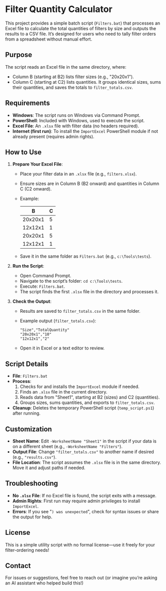 # Filter Quantity Calculator

This project provides a simple batch script (`Filters.bat`) that processes an Excel file to calculate the total quantities of filters by size and outputs the results to a CSV file. It’s designed for users who need to tally filter orders from a spreadsheet without manual effort.

## Purpose

The script reads an Excel file in the same directory, where:
- Column B (starting at B2) lists filter sizes (e.g., "20x20x1").
- Column C (starting at C2) lists quantities.
It groups identical sizes, sums their quantities, and saves the totals to `filter_totals.csv`.

## Requirements

- **Windows**: The script runs on Windows via Command Prompt.
- **PowerShell**: Included with Windows, used to execute the script.
- **Excel File**: An `.xlsx` file with filter data (no headers required).
- **Internet (first run)**: To install the `ImportExcel` PowerShell module if not already present (requires admin rights).

## How to Use

1. **Prepare Your Excel File**:
   - Place your filter data in an `.xlsx` file (e.g., `filters.xlsx`).
   - Ensure sizes are in Column B (B2 onward) and quantities in Column C (C2 onward).
   - Example:

     | B       | C  |
     |---------|----|
     | 20x20x1 | 5  |
     | 12x12x1 | 1  |
     | 20x20x1 | 5  |
     | 12x12x1 | 1  |

   - Save it in the same folder as `Filters.bat` (e.g., `c:\Tools\tests`).

2. **Run the Script**:
   - Open Command Prompt.
   - Navigate to the script’s folder: `cd c:\Tools\tests`.
   - Execute: `Filters.bat`.
   - The script finds the first `.xlsx` file in the directory and processes it.

3. **Check the Output**:
   - Results are saved to `filter_totals.csv` in the same folder.
   - Example output (`filter_totals.csv`):

     ```
     "Size","TotalQuantity"
     "20x20x1","10"
     "12x12x1","2"
     ```

   - Open it in Excel or a text editor to review.

## Script Details

- **File**: `Filters.bat`
- **Process**:
  1. Checks for and installs the `ImportExcel` module if needed.
  2. Finds an `.xlsx` file in the current directory.
  3. Reads data from "Sheet1", starting at B2 (sizes) and C2 (quantities).
  4. Groups sizes, sums quantities, and exports to `filter_totals.csv`.
- **Cleanup**: Deletes the temporary PowerShell script (`temp_script.ps1`) after running.

## Customization

- **Sheet Name**: Edit `-WorksheetName "Sheet1"` in the script if your data is on a different sheet (e.g., `-WorksheetName "Filters"`).
- **Output File**: Change `"filter_totals.csv"` to another name if desired (e.g., `"results.csv"`).
- **File Location**: The script assumes the `.xlsx` file is in the same directory. Move it and adjust paths if needed.

## Troubleshooting

- **No `.xlsx` File**: If no Excel file is found, the script exits with a message.
- **Admin Rights**: First run may require admin privileges to install `ImportExcel`.
- **Errors**: If you see "`) was unexpected`", check for syntax issues or share the output for help.

## License

This is a simple utility script with no formal license—use it freely for your filter-ordering needs!

## Contact

For issues or suggestions, feel free to reach out (or imagine you’re asking an AI assistant who helped build this!)